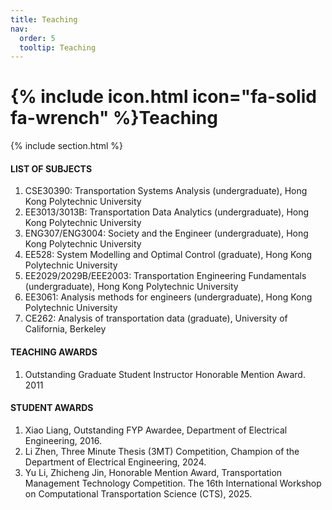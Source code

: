 ```yaml
---
title: Teaching
nav:
  order: 5
  tooltip: Teaching
---
```


# {% include icon.html icon="fa-solid fa-wrench" %}Teaching

{% include section.html %}

#### LIST OF SUBJECTS
1.	CSE30390: Transportation Systems Analysis (undergraduate), Hong Kong Polytechnic University
2.	EE3013/3013B: Transportation Data Analytics (undergraduate), Hong Kong Polytechnic University
3.	ENG307/ENG3004: Society and the Engineer (undergraduate), Hong Kong Polytechnic University
4.	EE528: System Modelling and Optimal Control (graduate), Hong Kong Polytechnic University
5.	EE2029/2029B/EEE2003: Transportation Engineering Fundamentals (undergraduate), Hong Kong Polytechnic University
6.	EE3061: Analysis methods for engineers (undergraduate), Hong Kong Polytechnic University
7.	CE262: Analysis of transportation data (graduate), University of California, Berkeley

#### TEACHING AWARDS	
1.	Outstanding Graduate Student Instructor Honorable Mention Award.	2011

#### STUDENT AWARDS	
1.	Xiao Liang, Outstanding FYP Awardee, Department of Electrical Engineering, 2016.
2.	Li Zhen, Three Minute Thesis (3MT) Competition, Champion of the Department of Electrical Engineering, 2024.
3.	Yu Li, Zhicheng Jin, Honorable Mention Award, Transportation Management Technology Competition. The 16th International Workshop on Computational Transportation Science (CTS), 2025.

